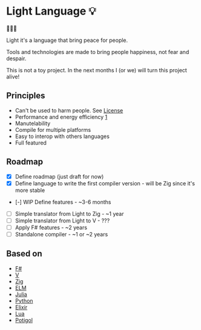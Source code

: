 # Light Language 💡

🖤💙💛

Light it's a language that bring peace for people.

Tools and technologies are made to bring people happiness, not fear and despair.

This is not a toy project. In the next months I (or we) will turn this project alive!

## Principles

- Can't be used to harm people. See [License](LICENSE)
- Performance and energy efficiency [1](https://greenlab.di.uminho.pt/wp-content/uploads/2017/09/paperSLE.pdf)
- Manutelability
- Compile for multiple platforms
- Easy to interop with others languages
- Full featured

## Roadmap

- [x] Define roadmap (just draft for now)
- [x] Define language to write the first compiler version - will be Zig since it's more stable
- [-] WIP Define features - ~3-6 months
- [ ] Simple translator from Light to Zig - ~1 year
- [ ] Simple translator from Light to V - ???
- [ ] Apply F# features - ~2 years
- [ ] Standalone compiler - ~1 or ~2 years

## Based on

- [F#](https://fsharp.org)
- [V](https://vlang.io)
- [Zig](https://ziglang.org)
- [ELM](https://elm-lang.org)
- [Julia](https://julialang.org/)
- [Python](https://www.python.org/)
- [Elixir](https://elixir-lang.org/)
- [Lua](https://www.lua.org/)
- [Potigol](https://potigol.github.io/docs/)

